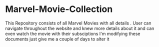 # Marvel-Movie-Collection
This Repository consists of all Marvel Movies with all details . User can navigate throughout the website and knew more details about it and can even watch the movie with their subsciptions
I'm modifying these documents just give me a couple of days to alter it 
